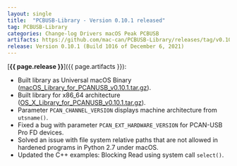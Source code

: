 ```yaml
---
layout: single
title:  "PCBUSB-Library - Version 0.10.1 released"
tag: PCBUSB-Library
categories: Change-log Drivers macOS Peak PCBUSB
artifacts: https://github.com/mac-can/PCBUSB-Library/releases/tag/v0.10.1
release: Version 0.10.1 (Build 1016 of December 6, 2021)
---
```

[**{{ page.release }}**]({{ page.artifacts }}):

- Built library as Universal macOS Binary ([macOS_Library_for_PCANUSB_v0.10.1.tar.gz](https://github.com/mac-can/PCBUSB-Library/releases/download/v0.10.1/macOS_Library_for_PCANUSB_v0.10.1.tar.gz)).
- Built library for x86_64 architecture ([OS_X_Library_for_PCANUSB_v0.10.1.tar.gz](https://github.com/mac-can/PCBUSB-Library/releases/download/v0.10.1/OS_X_Library_for_PCANUSB_v0.10.1.tar.gz)).
- Parameter `PCAN_CHANNEL_VERSION` displays machine architecture from `utsname()`.
- Fixed a bug with parameter `PCAN_EXT_HARDWARE_VERSION` for PCAN-USB Pro FD devices.
- Solved an issue with file system relative paths that are not allowed in hardened programs in Python 2.7 under macOS.
- Updated the C++ examples: Blocking Read using system call `select()`.
